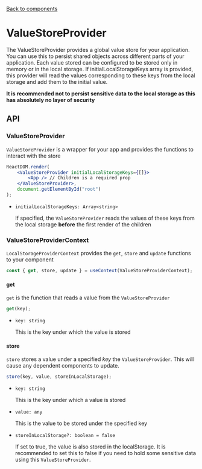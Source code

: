[Back to components](../README.md)

# ValueStoreProvider

The ValueStoreProvider provides a global value store for your application. You can use this to
persist shared objects across different parts of your application. Each value stored can be
configured to be stored only in memory or in the local storage. If initialLocalStorageKeys array is
provided, this provider will read the values corresponding to these keys from the local storage and
add them to the initial value.

**It is recommended not to persist sensitive data to the local storage as this has absolutely no
layer of security**

## API

### ValueStoreProvider

`ValueStoreProvider` is a wrapper for your app and provides the functions to interact with the store

```jsx
ReactDOM.render(
    <ValueStoreProvider initialLocalStorageKeys={[]}>
        <App /> // Children is a required prop
    </ValueStoreProvider>,
    document.getElementById("root")
);
```

-   `initialLocalStorageKeys: Array<string>`

    If specified, the `ValueStoreProvider` reads the values of these keys from the local storage
    **before** the first render of the children

### ValueStoreProviderContext

`LocalStorageProviderContext` provides the `get`, `store` and `update` functions to your component

```jsx
const { get, store, update } = useContext(ValueStoreProviderContext);
```

#### get

`get` is the function that reads a value from the `ValueStoreProvider`

```jsx
get(key);
```

-   `key: string`

    This is the key under which the value is stored

#### store

`store` stores a value under a specified _key_ the `ValueStoreProvider`. This will cause any
dependent components to update.

```jsx
store(key, value, storeInLocalStorage);
```

-   `key: string`

    This is the key under which a value is stored

-   `value: any`

    This is the value to be stored under the specified key

-   `storeInLocalStorage?: boolean = false`

    If set to true, the value is also stored in the localStorage. It is recommended to set this to
    false if you need to hold some sensitive data using this `ValueStoreProvider`.
